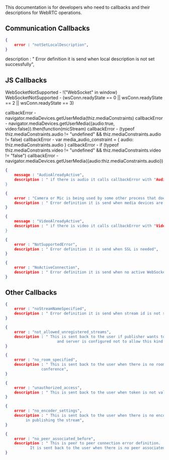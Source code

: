 This documentation is for developers who need to callbacks and their descriptions for WebRTC operations.

## Communication Callbacks

```json
{
    error : "notSetLocalDescription",
}
```
 description : " Error definition it is send when local description is not set successfully",
## JS Callbacks

WebSocketNotSupported -  !("WebSocket" in window)
WebSocketNotSupported - (wsConn.readyState == 0 || wsConn.readyState == 2 || wsConn.readyState == 3) 

callbackError - navigator.mediaDevices.getUserMedia(thiz.mediaConstraints)
callbackError - navigator.mediaDevices.getUserMedia({audio:true, video:false}).then(function(micStream)
callbackError - (typeof thiz.mediaConstraints.audio != "undefined" && thiz.mediaConstraints.audio != false)
callbackError - var media_audio_constraint = { audio: thiz.mediaConstraints.audio }
callbackError - if (typeof thiz.mediaConstraints.video != "undefined" && thiz.mediaConstraints.video != "false")
callbackError - navigator.mediaDevices.getUserMedia({audio:thiz.mediaConstraints.audio})

```json
{
    message : "AudioAlreadyActive",
    description : " if there is audio it calls callbackError with "AudioAlreadyActive" ,
}
```
```json
{
    error : "Camera or Mic is being used by some other process that does not let read the devices",
    description : " Error definition it is send when media devices are used by another applications",
}
```
```json
{
    message : "VideoAlreadyActive",
    description : " if there is video it calls callbackError with "VideoAlreadyActive",
}
```
```json
{
    error : "NotSupportedError",
    description : " Error definition it is send when SSL is needed",
}
```
```json
{
    error : "NoActiveConnection",
    description : " Error definition it is send when no active WebSocket connection",
}
```

## Other Callbacks

```json
{
    error : "noStreamNameSpecified",
    description : " Error definition it is send when stream id is not specified in the message",
}
```
```json
{
    error : "not_allowed_unregistered_streams",
    description : " This is sent back to the user if publisher wants to send a stream with an unregistered id 
                       and server is configured not to allow this kind of streams",
}
```
```json
{
    error : "no_room_specified",
    description : " This is sent back to the user when there is no room specified in  joining the video 
                conference",
}
```
```json
{
    error : "unauthorized_access",
    description : " This is sent back to the user when token is not validated",
}
```
```json
{
    error : "no_encoder_settings",
    description : " This is sent back to the user when there is no encoder settings available
	     in publishing the stream",
}
```
```json
{
    error : "no_peer_associated_before",
    description : " This is peer to peer connection error definition.
	       It is sent back to the user when there is no peer associated with the stream",
}
```





